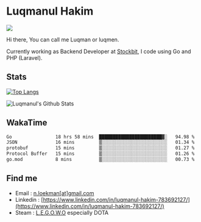 
# Luqmanul Hakim

![](https://komarev.com/ghpvc/?username=luqman-v1)

Hi there, You can call me Luqman or luqmen.

Currently working as Backend Developer at [Stockbit](https://stockbit.com/), I code using Go and PHP (Laravel).
## Stats

[![Top Langs](https://github-readme-stats.vercel.app/api/top-langs/?username=luqman-v1&layout=compact)](https://github.com/anuraghazra/github-readme-stats)

![Luqmanul's Github Stats](https://github-readme-stats.vercel.app/api?username=luqman-v1&show_icons=true)


## WakaTime 

<!--START_SECTION:waka-->

```txt
Go                18 hrs 58 mins  ███████████████████████▓░   94.98 %
JSON              16 mins         ▒░░░░░░░░░░░░░░░░░░░░░░░░   01.34 %
protobuf          15 mins         ▒░░░░░░░░░░░░░░░░░░░░░░░░   01.27 %
Protocol Buffer   15 mins         ▒░░░░░░░░░░░░░░░░░░░░░░░░   01.26 %
go.mod            8 mins          ▒░░░░░░░░░░░░░░░░░░░░░░░░   00.73 %
```

<!--END_SECTION:waka-->


## Find me 

- Email : [n.loekman[at]gmail.com](mailto:n.loekman@gmail.com)
- Linkedin : [https://www.linkedin.com/in/luqmanul-hakim-783692127/](https://www.linkedin.com/in/luqmanul-hakim-783692127/)
- Steam : [L.E.G.O.W.O](https://steamcommunity.com/id/fuukmans) especially DOTA


